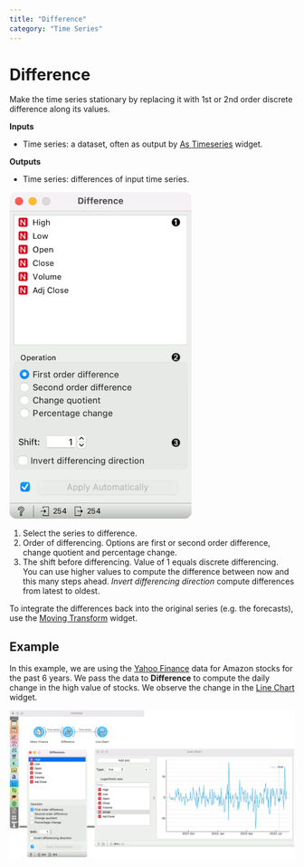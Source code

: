 ```yaml
---
title: "Difference"
category: "Time Series"
---
```

Difference
==========

Make the time series stationary by replacing it with 1st or 2nd order discrete difference along its values.

**Inputs**

- Time series: a dataset, often as output by [As Timeseries](/widget-catalog/time-series/as_timeseries) widget.

**Outputs**

- Time series: differences of input time series.

![](/widget-catalog/time-series/images/difference.png)

1. Select the series to difference.
2. Order of differencing. Options are first or second order difference, change quotient and percentage change.
3. The shift before differencing. Value of 1 equals discrete differencing. You can use higher values to compute the difference between now and this many steps ahead. *Invert differencing direction* compute differences from latest to oldest. 

To integrate the differences back into the original series (e.g. the forecasts), use the [Moving Transform](/widget-catalog/time-series/moving_transform_w) widget.

Example
-------

In this example, we are using the [Yahoo Finance](yahoo_finance.md) data for Amazon stocks for the past 6 years. We pass the data to **Difference** to compute the daily change in the high value of stocks. We observe the change in the [Line Chart](/widget-catalog/time-series/line_chart) widget.

![](/widget-catalog/time-series/images/Difference-Example.png)
